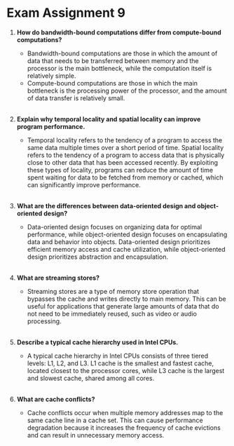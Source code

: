 # Exam Assignment 9

1. **How do bandwidth-bound computations differ from compute-bound computations?**

    * Bandwidth-bound computations are those in which the amount of data that needs to be transferred between memory and the processor is the main bottleneck, while the computation itself is relatively simple.
    * Compute-bound computations are those in which the main bottleneck is the processing power of the processor, and the amount of data transfer is relatively small.
    <br>

2. **Explain why temporal locality and spatial locality can improve program performance.**

    * Temporal locality refers to the tendency of a program to access the same data multiple times over a short period of time. Spatial locality refers to the tendency of a program to access data that is physically close to other data that has been accessed recently. By exploiting these types of locality, programs can reduce the amount of time spent waiting for data to be fetched from memory or cached, which can significantly improve performance.
    <br>

3. **What are the differences between data-oriented design and object-oriented design?**

    * Data-oriented design focuses on organizing data for optimal performance, while object-oriented design focuses on encapsulating data and behavior into objects. Data-oriented design prioritizes efficient memory access and cache utilization, while object-oriented design prioritizes abstraction and encapsulation.
    <br>

4. **What are streaming stores?**

    * Streaming stores are a type of memory store operation that bypasses the cache and writes directly to main memory. This can be useful for applications that generate large amounts of data that do not need to be immediately reused, such as video or audio processing.
    <br>

5. **Describe a typical cache hierarchy used in Intel CPUs.**

    * A typical cache hierarchy in Intel CPUs consists of three tiered levels: L1, L2, and L3. L1 cache is the smallest and fastest cache, located closest to the processor cores, while L3 cache is the largest and slowest cache, shared among all cores.
    <br>

6. **What are cache conflicts?**

    * Cache conflicts occur when multiple memory addresses map to the same cache line in a cache set. This can cause performance degradation because it increases the frequency of cache evictions and can result in unnecessary memory access.
